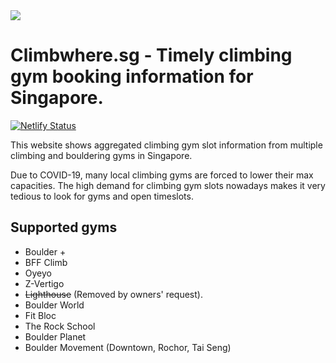 <img src="https://user-images.githubusercontent.com/8543107/121490522-afec1a80-ca07-11eb-88fa-7d8210c54670.png" />

# Climbwhere.sg - Timely climbing gym booking information for Singapore. 
[![Netlify Status](https://api.netlify.com/api/v1/badges/f24978be-65f1-41ef-9743-0691952d8a68/deploy-status)](https://app.netlify.com/sites/elastic-franklin-9a8023/deploys)

This website shows aggregated climbing gym slot information from multiple climbing and bouldering gyms in Singapore.

Due to COVID-19, many local climbing gyms are forced to lower their max capacities. The high demand for climbing gym slots nowadays makes it very tedious to look for gyms and open timeslots.


## Supported gyms

* Boulder +
* BFF Climb
* Oyeyo
* Z-Vertigo
* ~~Lighthouse~~ (Removed by owners' request).
* Boulder World
* Fit Bloc
* The Rock School
* Boulder Planet
* Boulder Movement (Downtown, Rochor, Tai Seng)

